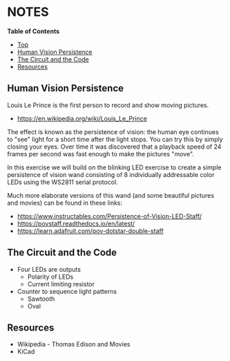 # NOTES

**Table of Contents**
* [Top](#notes "Top")
* [Human Vision Persistence](#human-vision-persistence "Human Vision Persistence")
* [The Circuit and the Code](#the-circuit-and-the-code "The Circuit and the Code")
* [Resources](#resources "Resources")

## Human Vision Persistence
Louis Le Prince is the first person to record and show moving pictures.
- https://en.wikipedia.org/wiki/Louis_Le_Prince

The effect is known as the persistence of vision: the human eye continues to "see" light for a short time after the light stops. You can try this by simply closing your eyes. Over time it was discovered that a playback speed of 24 frames per second was fast enough to make the pictures "move".

In this exercise we will build on the blinking LED exercise to create a simple persistence of vision wand consisting of 8 individually addressable color LEDs using the WS2811 serial protocol.

Much more elaborate versions of this wand (and some beautiful pictures and movies) can be found in these links:
- https://www.instructables.com/Persistence-of-Vision-LED-Staff/
- https://povstaff.readthedocs.io/en/latest/
- https://learn.adafruit.com/pov-dotstar-double-staff

## The Circuit and the Code

- Four LEDs are outputs
  - Polarity of LEDs
  - Current limiting resistor
- Counter to sequence light patterns
  - Sawtooth
  - Oval

## Resources

- Wikipedia - Thomas Edison and Movies
- KiCad
